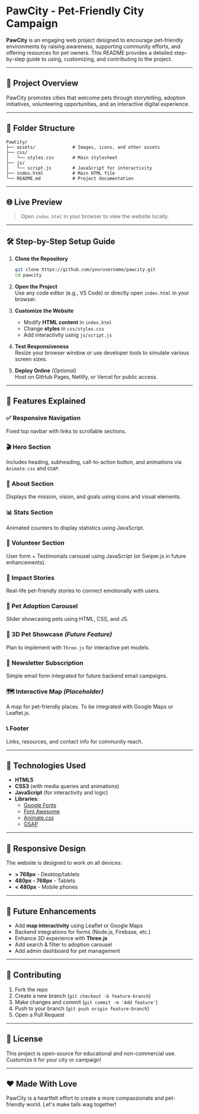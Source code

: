# PawCity - Pet-Friendly City Campaign

**PawCity** is an engaging web project designed to encourage pet-friendly environments by raising awareness, supporting community efforts, and offering resources for pet owners. This README provides a detailed step-by-step guide to using, customizing, and contributing to the project.

---

## 🚀 Project Overview

PawCity promotes cities that welcome pets through storytelling, adoption initiatives, volunteering opportunities, and an interactive digital experience.

---

## 📁 Folder Structure

```
PawCity/
├── assets/              # Images, icons, and other assets
├── css/
│   └── styles.css       # Main stylesheet
├── js/
│   └── script.js        # JavaScript for interactivity
├── index.html           # Main HTML file
└── README.md            # Project documentation
```

---

## 🌐 Live Preview

> Open `index.html` in your browser to view the website locally.

---

## 🛠️ Step-by-Step Setup Guide

1. **Clone the Repository**  
   ```bash
   git clone https://github.com/yourusername/pawcity.git
   cd pawcity
   ```

2. **Open the Project**  
   Use any code editor (e.g., VS Code) or directly open `index.html` in your browser.

3. **Customize the Website**  
   - Modify **HTML content** in `index.html`
   - Change **styles** in `css/styles.css`
   - Add interactivity using `js/script.js`

4. **Test Responsiveness**  
   Resize your browser window or use developer tools to simulate various screen sizes.

5. **Deploy Online** *(Optional)*  
   Host on GitHub Pages, Netlify, or Vercel for public access.

---

## 🌟 Features Explained

### ✅ Responsive Navigation
Fixed top navbar with links to scrollable sections.

### 🎬 Hero Section
Includes heading, subheading, call-to-action button, and animations via `Animate.css` and `GSAP`.

### 💬 About Section
Displays the mission, vision, and goals using icons and visual elements.

### 📊 Stats Section
Animated counters to display statistics using JavaScript.

### 🤝 Volunteer Section
User form + Testimonials carousel using JavaScript (or Swiper.js in future enhancements).

### 📖 Impact Stories
Real-life pet-friendly stories to connect emotionally with users.

### 🐶 Pet Adoption Carousel
Slider showcasing pets using HTML, CSS, and JS.

### 🐾 3D Pet Showcase *(Future Feature)*
Plan to implement with `Three.js` for interactive pet models.

### 📩 Newsletter Subscription
Simple email form integrated for future backend email campaigns.

### 🗺️ Interactive Map *(Placeholder)*
A map for pet-friendly places. To be integrated with Google Maps or Leaflet.js.

### 📞 Footer
Links, resources, and contact info for community reach.

---

## 🧰 Technologies Used

- **HTML5**
- **CSS3** (with media queries and animations)
- **JavaScript** (for interactivity and logic)
- **Libraries**:
  - [Google Fonts](https://fonts.google.com)
  - [Font Awesome](https://fontawesome.com)
  - [Animate.css](https://animate.style)
  - [GSAP](https://greensock.com/gsap)

---

## 📱 Responsive Design

The website is designed to work on all devices:
- **> 768px** - Desktop/tablets
- **480px - 768px** - Tablets
- **< 480px** - Mobile phones

---

## 📌 Future Enhancements

- Add **map interactivity** using Leaflet or Google Maps
- Backend integrations for forms (Node.js, Firebase, etc.)
- Enhance 3D experience with **Three.js**
- Add search & filter to adoption carousel
- Add admin dashboard for pet management

---

## 🤝 Contributing

1. Fork the repo
2. Create a new branch (`git checkout -b feature-branch`)
3. Make changes and commit (`git commit -m 'Add feature'`)
4. Push to your branch (`git push origin feature-branch`)
5. Open a Pull Request

---

## 📄 License

This project is open-source for educational and non-commercial use. Customize it for your city or campaign!

---

## ❤️ Made With Love

PawCity is a heartfelt effort to create a more compassionate and pet-friendly world. Let's make tails wag together!


